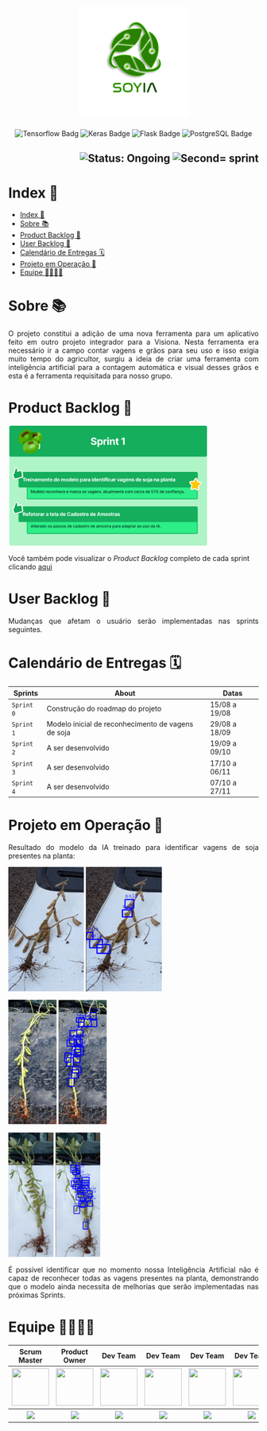 <h1 align="center">
        <img src="/assets/images/logo.png" alt="Logo SoyIA" width="220px" height="220px">
</h1>
<p align="center">
        <img src="https://img.shields.io/badge/TensorFlow-%23FF6F00.svg?style=for-the-badge&logo=TensorFlow&logoColor=white" alt="Tensorflow Badg">
        <img src="https://img.shields.io/badge/Keras-%23D00000.svg?style=for-the-badge&logo=Keras&logoColor=white" alt="Keras Badge">
        <img src="https://img.shields.io/badge/flask-%23000.svg?style=for-the-badge&logo=flask&logoColor=white" alt="Flask Badge">
        <img src="https://img.shields.io/badge/postgres-%23316192.svg?style=for-the-badge&logo=postgresql&logoColor=white" alt="PostgreSQL Badge">
</p>

<h2 align="right">
        <img src="https://img.shields.io/badge/status-ongoing-blue?style=for-the-badge&logo=appveyor" alt="Status: Ongoing">   
        <img src="https://img.shields.io/badge/sprint-1-blue?style=for-the-badge&logo=appveyor" alt="Second= sprint">
</h2>
            

# Index 📎

- [Index 📎](#index-)
- [Sobre 📚](#sobre-)
- [Product Backlog 📍](#product-backlog-)
- [User Backlog 📄](#user-backlog-)
- [Calendário de Entregas 🗓](#calendário-de-entregas-)
- [Projeto em Operação 📱](#projeto-em-operação-)
- [Equipe 👩‍💻👨‍💻](#equipe-)

# Sobre 📚

<p align="justify">O projeto constitui a adição de uma nova ferramenta para um aplicativo feito em outro projeto integrador para a Visiona. Nesta ferramenta era necessário ir a campo contar vagens e grãos para seu uso e isso exigia muito tempo do agricultor, surgiu a ideia de criar uma ferramenta com inteligência artificial para a contagem automática e visual desses grãos e esta é a ferramenta requisitada para nosso grupo.</p>

# Product Backlog 📍

<p align="justify">
        <img src="assets/images/Product%20Backlog%20-%20Sprint%201.png" width="400"/>

Você também pode visualizar o *Product Backlog* completo de cada sprint clicando [aqui](https://docs.google.com/spreadsheets/d/1kvREkN38lj2lWdEc1EylQo3yAcwkrQTZlOtGEeqNCi8/edit?usp=sharing)
</p>

# User Backlog 📄

<p align="justify">
Mudanças que afetam o usuário serão implementadas nas sprints seguintes.
</p>
  
# Calendário de Entregas 🗓
    
| Sprints    | About                                              | Datas         |
| ---------- | -------------------------------------------------- | ------------- |
| `Sprint 0` | Construção do roadmap do projeto                   | 15/08 a 19/08 |
| `Sprint 1` | Modelo inicial de reconhecimento de vagens de soja | 29/08 a 18/09 |
| `Sprint 2` | A ser desenvolvido                                 | 19/09 a 09/10 |
| `Sprint 3` | A ser desenvolvido                                 | 17/10 a 06/11 |
| `Sprint 4` | A ser desenvolvido                                 | 07/10 a 27/11 |
        
# Projeto em Operação 📱

<p align="justify">
  Resultado do modelo da IA treinado para identificar vagens de soja presentes na planta:

  <p>
  <img src="assets/images/Soja-01.jpg" height="250">
  <img src="assets/images/Resultado%20Soja-01.png" height="250">
  </p>
  <p>
  <img src="assets/images/Soja-02.jpg" height="250">
  <img src="assets/images/Resultado%20Soja-02.png" height="250">
  </p>
  <p>
  <img src="assets/images/Soja-03.jpg" height="250">
  <img src="assets/images/Resultado%20Soja-03.png" height="250">
  </p>

  <p align="justify">
        É possível identificar que no momento nossa Inteligência Artificial não é capaz de reconhecer todas as vagens presentes na planta, demonstrando que o modelo ainda necessita de melhorias que serão implementadas nas próximas Sprints.
  </p>
</p>
        
# Equipe 👩‍💻👨‍💻

<body>
        <div align="center">
                <table>
                <thead>
                        <th>Scrum Master</th>
                        <th>Product Owner</th>
                        <th>Dev Team</th>
                        <th>Dev Team</th>
                        <th>Dev Team</th>
                        <th>Dev Team</th>
                        <th>Dev Team</th>
                        <th>Dev Team</th>
                <thead>
                <tbody>
                        <tr>
                                <th><a href="https://github.com/medrenan"><img src="https://avatars.githubusercontent.com/u/64873343?v=4"" width="75px" height="75px"/></a></th>
                                <th><a href="https://github.com/nicursino"><img src="https://avatars.githubusercontent.com/u/67070670?s=64&v=4" width="75px" height="75px"/></a></th>
                                <th><a href="https://github.com/CarolinaMargiotti"><img src="https://avatars.githubusercontent.com/u/55335180?s=64&v=4" width="75px" height="75px"/></a></th>
                                <th><a href="https://github.com/CristianMateusTB"><img src="https://avatars.githubusercontent.com/u/67056255?s=64&v=4" width="75px" height="75px"/></a></th>
                                <th><a href="https://github.com/DanVargaa"><img src="https://avatars.githubusercontent.com/u/60754290?s=64&v=4" width="75px" height="75px"/></a></th>
                                <th><a href="https://github.com/Ffelipe-Ssilva"><img src="https://avatars.githubusercontent.com/u/65372142?s=64&v=4" width="75px" height="75px"/></a></th>
                                <th><a href="https://github.com/Rafael-BD"><img src="https://avatars.githubusercontent.com/u/67149165?s=64&v=4" width="75px" height="75px"/></a></th>
                                <th><a href="https://github.com/rafaeldossper"><img src="https://avatars.githubusercontent.com/u/68171764?s=64&v=4" width="75px" height="75px"/></a></th>
                        </tr>
                        <tr>
                                <th><a href="https://www.linkedin.com/in/medrenan/""><img src="https://img.shields.io/badge/LinkedIn-0077B5?style=for-the-badge&logo=linkedin&logoColor=white"></a></th>
                                <th><a href="https://www.linkedin.com/in/nicolas-cursino-406935184/"><img src="https://img.shields.io/badge/LinkedIn-0077B5?style=for-the-badge&logo=linkedin&logoColor=white"></a></th>
                                <th><a href="https://www.linkedin.com/in/carolina-margiotti-703897193/"><img src="https://img.shields.io/badge/LinkedIn-0077B5?style=for-the-badge&logo=linkedin&logoColor=white"></a></th>
                                <th><a href="https://www.linkedin.com/mwlite/in/cristian-mateus-2960ab1ab"><img src="https://img.shields.io/badge/LinkedIn-0077B5?style=for-the-badge&logo=linkedin&logoColor=white"></a></th>
                                <th><a href="https://www.linkedin.com/in/daniel-vargas-8b806a184"><img src="https://img.shields.io/badge/LinkedIn-0077B5?style=for-the-badge&logo=linkedin&logoColor=white"></a></th>
                                <th><a href=""><img src="https://img.shields.io/badge/LinkedIn-0077B5?style=for-the-badge&logo=linkedin&logoColor=white"></a></th>
                                <th><a href="https://www.linkedin.com/in/rafael-b-990835209"><img src="https://img.shields.io/badge/LinkedIn-0077B5?style=for-the-badge&logo=linkedin&logoColor=white"></a></th>
                                <th><a href="linkedin.com/in/rafaeldossper"><img src="https://img.shields.io/badge/LinkedIn-0077B5?style=for-the-badge&logo=linkedin&logoColor=white"></a></th>
                        </tr>
                <tbody>
        </table>
        </div>
</body>
